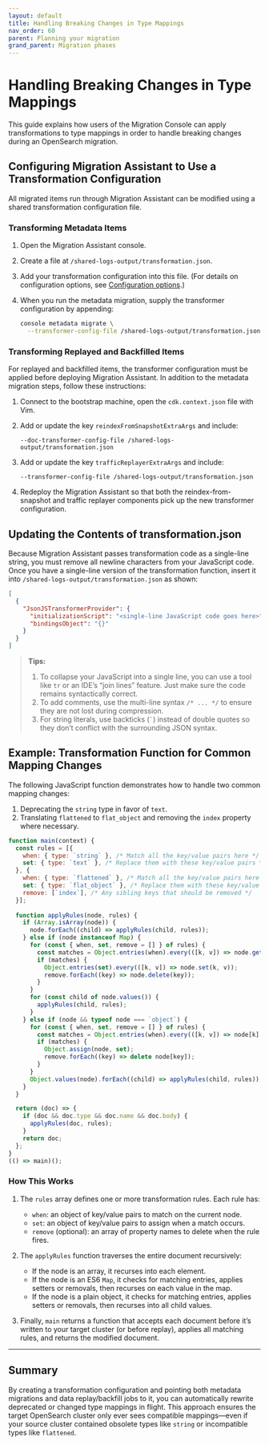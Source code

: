 ```yaml
---
layout: default
title: Handling Breaking Changes in Type Mappings
nav_order: 60
parent: Planning your migration
grand_parent: Migration phases
---
```


# Handling Breaking Changes in Type Mappings

This guide explains how users of the Migration Console can apply transformations to type mappings in order to handle breaking changes during an OpenSearch migration.

## Configuring Migration Assistant to Use a Transformation Configuration

All migrated items run through Migration Assistant can be modified using a shared transformation configuration file.

### Transforming Metadata Items

1. Open the Migration Assistant console.
2. Create a file at `/shared-logs-output/transformation.json`.
3. Add your transformation configuration into this file. (For details on configuration options, see [Configuration options](#configuration-options).)
4. When you run the metadata migration, supply the transformer configuration by appending:

   ```bash
   console metadata migrate \
     --transformer-config-file /shared-logs-output/transformation.json
   ```

### Transforming Replayed and Backfilled Items

For replayed and backfilled items, the transformer configuration must be applied before deploying Migration Assistant. In addition to the metadata migration steps, follow these instructions:

1. Connect to the bootstrap machine, open the `cdk.context.json` file with Vim.
2. Add or update the key `reindexFromSnapshotExtraArgs` and include:

   ```
   --doc-transformer-config-file /shared-logs-output/transformation.json
   ```
3. Add or update the key `trafficReplayerExtraArgs` and include:

   ```
   --transformer-config-file /shared-logs-output/transformation.json
   ```
4. Redeploy the Migration Assistant so that both the reindex-from-snapshot and traffic replayer components pick up the new transformer configuration.

## Updating the Contents of transformation.json

Because Migration Assistant passes transformation code as a single-line string, you must remove all newline characters from your JavaScript code. Once you have a single-line version of the transformation function, insert it into `/shared-logs-output/transformation.json` as shown:

```json
[
  {
    "JsonJSTransformerProvider": {
      "initializationScript": "<single-line JavaScript code goes here>",
      "bindingsObject": "{}"
    }
  }
]
```

> **Tips:**
>
> 1. To collapse your JavaScript into a single line, you can use a tool like `tr` or an IDE’s “join lines” feature. Just make sure the code remains syntactically correct.
> 2. To add comments, use the multi-line syntax `/* ... */` to ensure they are not lost during compression.
> 3. For string literals, use backticks (`` ` ``) instead of double quotes so they don’t conflict with the surrounding JSON syntax.

## Example: Transformation Function for Common Mapping Changes

The following JavaScript function demonstrates how to handle two common mapping changes:

1. Deprecating the `string` type in favor of `text`.
2. Translating `flattened` to `flat_object` and removing the `index` property where necessary.

```javascript
function main(context) {
  const rules = [{
    when: { type: `string` }, /* Match all the key/value pairs here */
    set: { type: `text` }, /* Replace them with these key/value pairs */
  }, {
    when: { type: `flattened` }, /* Match all the key/value pairs here */
    set: { type: `flat_object` }, /* Replace them with these key/value pairs */
    remove: [`index`], /* Any sibling keys that should be removed */
  }];
  
  function applyRules(node, rules) {
    if (Array.isArray(node)) {
      node.forEach((child) => applyRules(child, rules));
    } else if (node instanceof Map) {
      for (const { when, set, remove = [] } of rules) {
        const matches = Object.entries(when).every(([k, v]) => node.get(k) === v);
        if (matches) {
          Object.entries(set).every(([k, v]) => node.set(k, v));
          remove.forEach((key) => node.delete(key));
        }
      }
      for (const child of node.values()) {
        applyRules(child, rules);
      }
    } else if (node && typeof node === `object`) {
      for (const { when, set, remove = [] } of rules) {
        const matches = Object.entries(when).every(([k, v]) => node[k] === v);
        if (matches) {
          Object.assign(node, set);
          remove.forEach((key) => delete node[key]);
        }
      }
      Object.values(node).forEach((child) => applyRules(child, rules));
    }
  }

  return (doc) => {
    if (doc && doc.type && doc.name && doc.body) {
      applyRules(doc, rules);
    }
    return doc;
  };
}
(() => main)();
```

### How This Works

1. The `rules` array defines one or more transformation rules. Each rule has:

   * `when`: an object of key/value pairs to match on the current node.
   * `set`: an object of key/value pairs to assign when a match occurs.
   * `remove` (optional): an array of property names to delete when the rule fires.

2. The `applyRules` function traverses the entire document recursively:

   * If the node is an array, it recurses into each element.
   * If the node is an ES6 `Map`, it checks for matching entries, applies setters or removals, then recurses on each value in the map.
   * If the node is a plain object, it checks for matching entries, applies setters or removals, then recurses into all child values.

3. Finally, `main` returns a function that accepts each document before it’s written to your target cluster (or before replay), applies all matching rules, and returns the modified document.

---


## Summary

By creating a transformation configuration and pointing both metadata migrations and data replay/backfill jobs to it, you can automatically rewrite deprecated or changed type mappings in flight. This approach ensures the target OpenSearch cluster only ever sees compatible mappings—even if your source cluster contained obsolete types like `string` or incompatible types like `flattened`.
